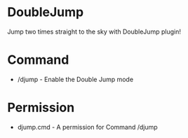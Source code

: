 # DoubleJump
Jump two times straight to the sky with DoubleJump plugin!

# Command
- /djump - Enable the Double Jump mode

# Permission
- djump.cmd - A permission for Command /djump
